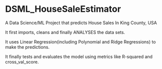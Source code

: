 # DSML_HouseSaleEstimator
A Data Science/ML Project that predicts House Sales In King County, USA

It first imports, cleans and finally ANALYSES the data sets.

It uses Linear Regression(including Polynomial and Ridge Regressions) to make the predictions.

It finally tests and evaluates the model using metrics like R-squared and cross_val_score.
